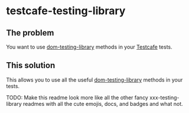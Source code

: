 # testcafe-testing-library


## The problem

You want to use [dom-testing-library](https://github.com/kentcdodds/dom-testing-library) methods in your [Testcafe](https://devexpress.github.io/testcafe/) tests.

## This solution

This allows you to use all the useful [dom-testing-library](https://github.com/kentcdodds/dom-testing-library) methods in your tests.

TODO: Make this readme look more like all the other fancy xxx-testing-library readmes with all the cute emojis, docs, and badges and what not.
